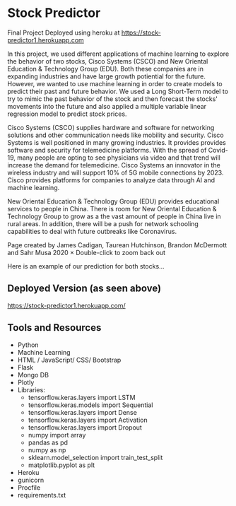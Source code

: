 # Stock Predictor
Final Project Deployed using heroku at https://stock-predictor1.herokuapp.com

In this project, we used different applications of machine learning to explore the behavior of two stocks, Cisco Systems (CSCO) and New Oriental Education & Technology Group (EDU). Both these companies are in expanding industries and have large growth potiential for the future. However, we wanted to use machine learning in order to create models to predict their past and future behavior. We used a Long Short-Term model to try to mimic the past behavior of the stock and then forecast the stocks' movements into the future and also applied a multiple variable linear regression model to predict stock prices.

Cisco Systems (CSCO) supplies hardware and software for networking solutions and other communication needs like mobility and security. Cisco Systems is well positioned in many growing industries. It provides provides software and security for telemedicine platforms. With the spread of Covid-19, many people are opting to see physicians via video and that trend will increase the demand for telemedicine. Cisco Systems an innovator in the wireless industry and will support 10% of 5G mobile connections by 2023. Cisco provides platforms for companies to analyze data through AI and machine learning.

New Oriental Education & Technology Group (EDU) provides educational services to people in China. There is room for New Oriental Education & Technology Group to grow as a the vast amount of people in China live in rural areas. In addition, there will be a push for network schooling capabilities to deal with future outbreaks like Coronavirus.



Page created by James Cadigan, Taurean Hutchinson, Brandon McDermott and Sahr Musa 2020
×
Double-click to zoom back out

Here is an example of our prediction for both stocks...


## Deployed Version (as seen above)
https://stock-predictor1.herokuapp.com/

## Tools and Resources
* Python
* Machine Learning
* HTML / JavaScript/ CSS/ Bootstrap
* Flask
* Mongo DB
* Plotly
* Libraries:
  * tensorflow.keras.layers import LSTM 
  * tensorflow.keras.models import Sequential
  * tensorflow.keras.layers import Dense
  * tensorflow.keras.layers import Activation
  * tensorflow.keras.layers import Dropout
  * numpy import array
  * pandas as pd
  * numpy as np
  * sklearn.model_selection import train_test_split
  * matplotlib.pyplot as plt
* Heroku
 * gunicorn
 * Procfile
 * requirements.txt
 

